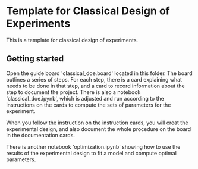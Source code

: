 # Template for Classical Design of Experiments

This is a template for classical design of experiments.

## Getting started

Open the  guide board 'classical_doe.board' located in this folder. The board outlines a series of steps. For each step, there is a card explaining what needs to be done in that step, and a card to record information about the step to document the project. There is also a notebook 'classical_doe.ipynb', which is adjusted and run according to the instructions on the cards to compute the sets of parameters for the experiment.

When you follow the instruction on the instruction cards, you will creat the experimental design, and also document the whole procedure on the board in the documentation cards.

There is another notebook 'optimization.ipynb' showing how to use the results of the experimental design to fit a model and compute optimal parameters.
